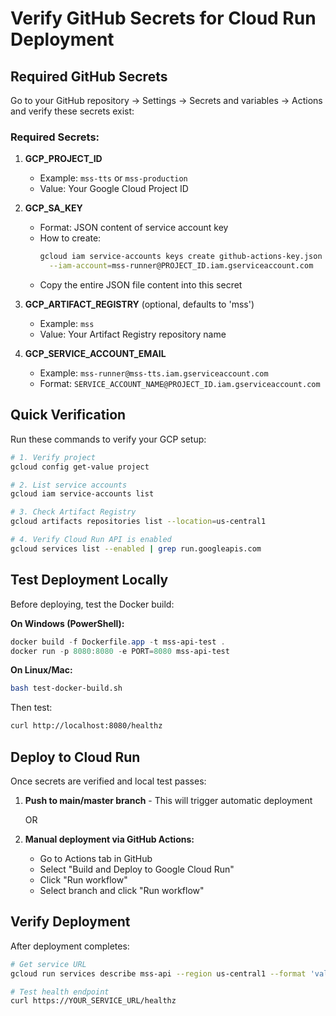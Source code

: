# Verify GitHub Secrets for Cloud Run Deployment

## Required GitHub Secrets

Go to your GitHub repository → Settings → Secrets and variables → Actions and verify these secrets exist:

### Required Secrets:

1. **GCP_PROJECT_ID**
   - Example: `mss-tts` or `mss-production`
   - Value: Your Google Cloud Project ID

2. **GCP_SA_KEY**
   - Format: JSON content of service account key
   - How to create:
     ```bash
     gcloud iam service-accounts keys create github-actions-key.json \
       --iam-account=mss-runner@PROJECT_ID.iam.gserviceaccount.com
     ```
   - Copy the entire JSON file content into this secret

3. **GCP_ARTIFACT_REGISTRY** (optional, defaults to 'mss')
   - Example: `mss`
   - Value: Your Artifact Registry repository name

4. **GCP_SERVICE_ACCOUNT_EMAIL**
   - Example: `mss-runner@mss-tts.iam.gserviceaccount.com`
   - Format: `SERVICE_ACCOUNT_NAME@PROJECT_ID.iam.gserviceaccount.com`

## Quick Verification

Run these commands to verify your GCP setup:

```bash
# 1. Verify project
gcloud config get-value project

# 2. List service accounts
gcloud iam service-accounts list

# 3. Check Artifact Registry
gcloud artifacts repositories list --location=us-central1

# 4. Verify Cloud Run API is enabled
gcloud services list --enabled | grep run.googleapis.com
```

## Test Deployment Locally

Before deploying, test the Docker build:

**On Windows (PowerShell):**
```powershell
docker build -f Dockerfile.app -t mss-api-test .
docker run -p 8080:8080 -e PORT=8080 mss-api-test
```

**On Linux/Mac:**
```bash
bash test-docker-build.sh
```

Then test:
```bash
curl http://localhost:8080/healthz
```

## Deploy to Cloud Run

Once secrets are verified and local test passes:

1. **Push to main/master branch** - This will trigger automatic deployment
   
   OR

2. **Manual deployment via GitHub Actions:**
   - Go to Actions tab in GitHub
   - Select "Build and Deploy to Google Cloud Run"
   - Click "Run workflow"
   - Select branch and click "Run workflow"

## Verify Deployment

After deployment completes:

```bash
# Get service URL
gcloud run services describe mss-api --region us-central1 --format 'value(status.url)'

# Test health endpoint
curl https://YOUR_SERVICE_URL/healthz
```

